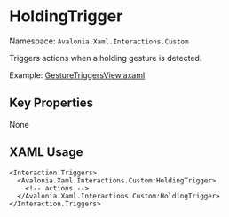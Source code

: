 # HoldingTrigger

Namespace: `Avalonia.Xaml.Interactions.Custom`

Triggers actions when a holding gesture is detected.

Example: [GestureTriggersView.axaml](samples/BehaviorsTestApplication/Views/Pages/GestureTriggersView.axaml)

## Key Properties
None

## XAML Usage
```xaml
<Interaction.Triggers>
  <Avalonia.Xaml.Interactions.Custom:HoldingTrigger>
    <!-- actions -->
  </Avalonia.Xaml.Interactions.Custom:HoldingTrigger>
</Interaction.Triggers>
```

